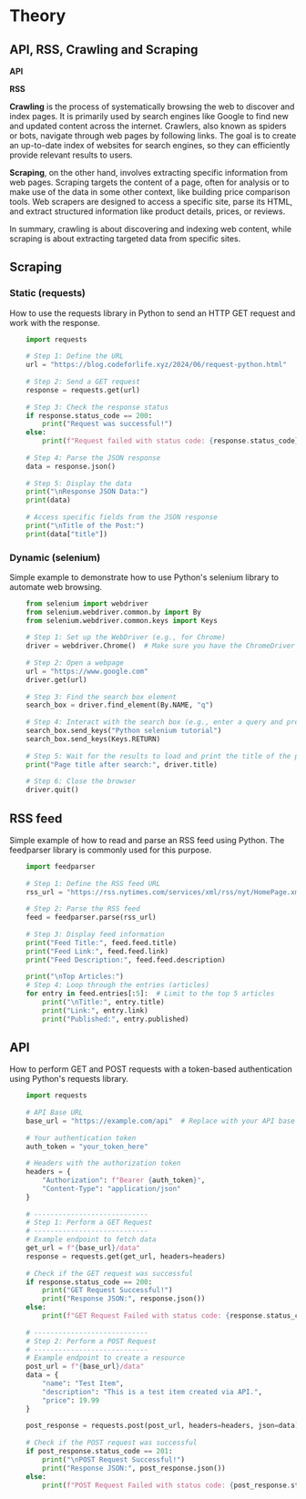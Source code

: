 # Theory
## API, RSS, Crawling and Scraping

**API** 

**RSS** 

**Crawling** is the process of systematically browsing the web to discover and index pages. It is primarily used by search engines like Google to find new and updated content across the internet. Crawlers, also known as spiders or bots, navigate through web pages by following links. The goal is to create an up-to-date index of websites for search engines, so they can efficiently provide relevant results to users.

**Scraping**, on the other hand, involves extracting specific information from web pages. Scraping targets the content of a page, often for analysis or to make use of the data in some other context, like building price comparison tools. Web scrapers are designed to access a specific site, parse its HTML, and extract structured information like product details, prices, or reviews.

In summary, crawling is about discovering and indexing web content, while scraping is about extracting targeted data from specific sites.

## Scraping
### Static (requests)
How to use the requests library in Python to send an HTTP GET request and work with the response.

```python
    import requests
    
    # Step 1: Define the URL
    url = "https://blog.codeforlife.xyz/2024/06/request-python.html"
    
    # Step 2: Send a GET request
    response = requests.get(url)
    
    # Step 3: Check the response status
    if response.status_code == 200:
        print("Request was successful!")
    else:
        print(f"Request failed with status code: {response.status_code}")
    
    # Step 4: Parse the JSON response
    data = response.json()
    
    # Step 5: Display the data
    print("\nResponse JSON Data:")
    print(data)
    
    # Access specific fields from the JSON response
    print("\nTitle of the Post:")
    print(data["title"])
```
### Dynamic (selenium)
Simple example to demonstrate how to use Python's selenium library to automate web browsing. 
```python
    from selenium import webdriver
    from selenium.webdriver.common.by import By
    from selenium.webdriver.common.keys import Keys
    
    # Step 1: Set up the WebDriver (e.g., for Chrome)
    driver = webdriver.Chrome()  # Make sure you have the ChromeDriver installed
    
    # Step 2: Open a webpage
    url = "https://www.google.com"
    driver.get(url)
    
    # Step 3: Find the search box element
    search_box = driver.find_element(By.NAME, "q")
    
    # Step 4: Interact with the search box (e.g., enter a query and press Enter)
    search_box.send_keys("Python selenium tutorial")
    search_box.send_keys(Keys.RETURN)
    
    # Step 5: Wait for the results to load and print the title of the page
    print("Page title after search:", driver.title)
    
    # Step 6: Close the browser
    driver.quit()
```
## RSS feed
Simple example of how to read and parse an RSS feed using Python. The feedparser library is commonly used for this purpose.
```python
    import feedparser
    
    # Step 1: Define the RSS feed URL
    rss_url = "https://rss.nytimes.com/services/xml/rss/nyt/HomePage.xml"  # Example RSS feed
    
    # Step 2: Parse the RSS feed
    feed = feedparser.parse(rss_url)
    
    # Step 3: Display feed information
    print("Feed Title:", feed.feed.title)
    print("Feed Link:", feed.feed.link)
    print("Feed Description:", feed.feed.description)
    
    print("\nTop Articles:")
    # Step 4: Loop through the entries (articles)
    for entry in feed.entries[:5]:  # Limit to the top 5 articles
        print("\nTitle:", entry.title)
        print("Link:", entry.link)
        print("Published:", entry.published)
```
## API
How to perform GET and POST requests with a token-based authentication using Python's requests library.
```python
    import requests
    
    # API Base URL
    base_url = "https://example.com/api"  # Replace with your API base URL
    
    # Your authentication token
    auth_token = "your_token_here"
    
    # Headers with the authorization token
    headers = {
        "Authorization": f"Bearer {auth_token}",
        "Content-Type": "application/json"
    }
    
    # ----------------------------
    # Step 1: Perform a GET Request
    # ----------------------------
    # Example endpoint to fetch data
    get_url = f"{base_url}/data"
    response = requests.get(get_url, headers=headers)
    
    # Check if the GET request was successful
    if response.status_code == 200:
        print("GET Request Successful!")
        print("Response JSON:", response.json())
    else:
        print(f"GET Request Failed with status code: {response.status_code}")
    
    # ----------------------------
    # Step 2: Perform a POST Request
    # ----------------------------
    # Example endpoint to create a resource
    post_url = f"{base_url}/data"
    data = {
        "name": "Test Item",
        "description": "This is a test item created via API.",
        "price": 19.99
    }
    
    post_response = requests.post(post_url, headers=headers, json=data)
    
    # Check if the POST request was successful
    if post_response.status_code == 201:
        print("\nPOST Request Successful!")
        print("Response JSON:", post_response.json())
    else:
        print(f"POST Request Failed with status code: {post_response.status_code}")
```

